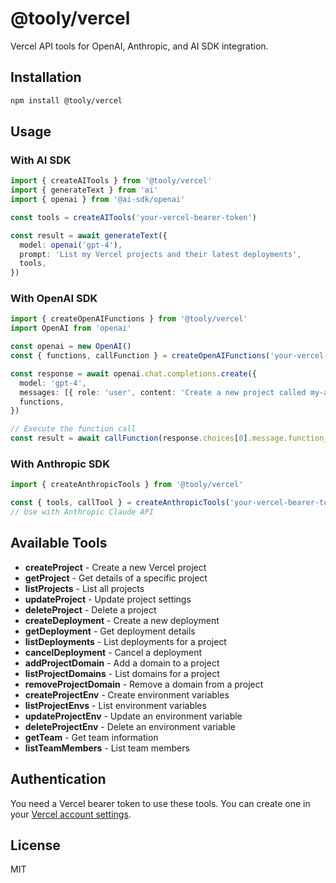# @tooly/vercel

Vercel API tools for OpenAI, Anthropic, and AI SDK integration.

## Installation

```bash
npm install @tooly/vercel
```

## Usage

### With AI SDK

```typescript
import { createAITools } from '@tooly/vercel'
import { generateText } from 'ai'
import { openai } from '@ai-sdk/openai'

const tools = createAITools('your-vercel-bearer-token')

const result = await generateText({
  model: openai('gpt-4'),
  prompt: 'List my Vercel projects and their latest deployments',
  tools,
})
```

### With OpenAI SDK

```typescript
import { createOpenAIFunctions } from '@tooly/vercel'
import OpenAI from 'openai'

const openai = new OpenAI()
const { functions, callFunction } = createOpenAIFunctions('your-vercel-bearer-token')

const response = await openai.chat.completions.create({
  model: 'gpt-4',
  messages: [{ role: 'user', content: 'Create a new project called my-app' }],
  functions,
})

// Execute the function call
const result = await callFunction(response.choices[0].message.function_call)
```

### With Anthropic SDK

```typescript
import { createAnthropicTools } from '@tooly/vercel'

const { tools, callTool } = createAnthropicTools('your-vercel-bearer-token')
// Use with Anthropic Claude API
```

## Available Tools

- **createProject** - Create a new Vercel project
- **getProject** - Get details of a specific project
- **listProjects** - List all projects
- **updateProject** - Update project settings
- **deleteProject** - Delete a project
- **createDeployment** - Create a new deployment
- **getDeployment** - Get deployment details
- **listDeployments** - List deployments for a project
- **cancelDeployment** - Cancel a deployment
- **addProjectDomain** - Add a domain to a project
- **listProjectDomains** - List domains for a project
- **removeProjectDomain** - Remove a domain from a project
- **createProjectEnv** - Create environment variables
- **listProjectEnvs** - List environment variables
- **updateProjectEnv** - Update an environment variable
- **deleteProjectEnv** - Delete an environment variable
- **getTeam** - Get team information
- **listTeamMembers** - List team members

## Authentication

You need a Vercel bearer token to use these tools. You can create one in your [Vercel account settings](https://vercel.com/account/tokens).

## License

MIT
